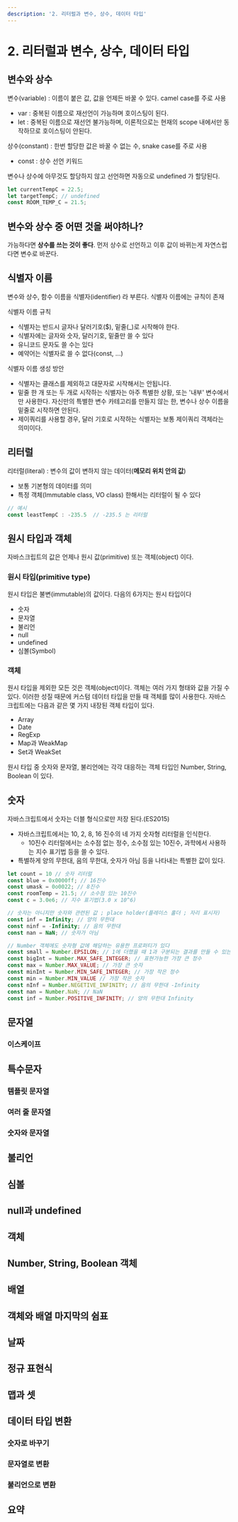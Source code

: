 ```yaml
---
description: '2. 리터럴과 변수, 상수, 데이터 타입'
---
```


# 2. 리터럴과 변수, 상수, 데이터 타입

## 변수와 상수

변수\(variable\) : 이름이 붙은 값, 값을 언제든 바꿀 수 있다. camel case를 주로 사용

* var : 중복된 이름으로 재선언이 가능하며 호이스팅이 된다.
* let : 중복된 이름으로 재선언 불가능하며, 이론적으로는 현재의 scope 내에서만 동작하므로 호이스팅이 안된다.

상수\(constant\) : 한번 할당한 값은 바꿀 수 없는 수, snake case를 주로 사용

* const : 상수 선언 키워드 

변수나 상수에 아무것도 할당하지 않고 선언하면 자동으로 undefined 가 할당된다.

```javascript
let currentTempC = 22.5;
let targetTempC; // undefined
const ROOM_TEMP_C = 21.5;
```

## 변수와 상수 중 어떤 것을 써야하나?

가능하다면 **상수를 쓰는 것이 좋다**. 먼저 상수로 선언하고 이후 값이 바뀌는게 자연스럽다면 변수로 바꾼다.

## 식별자 이름

변수와 상수, 함수 이름을 식별자\(identifier\) 라 부른다. 식별자 이름에는 규칙이 존재

식별자 이름 규칙

* 식별자는 반드시 글자나 달러기호\($\), 밑줄\(\_\)로 시작해야 한다.
* 식별자에는 글자와 숫자, 달러기호, 밑줄만 쓸 수 있다
* 유니코드 문자도 쓸 수는 있다
* 예약어는 식별자로 쓸 수 없다\(const, ...\)

식별자 이름 생성 방안

* 식별자는 클래스를 제외하고 대문자로 시작해서는 안됩니다. 
* 밑줄 한 개 또는 두 개로 시작하는 식별자는 아주 특별한 상황, 또는 '내부' 변수에서만 사용한다. 자신만의 특별한 변수 카테고리를 만들지 않는 한, 변수나 상수 이름을 밑줄로 시작하면 안된다.
* 제이쿼리를 사용할 경우, 달러 기호로 시작하는 식별자는 보통 제이쿼리 객체라는 의미이다.

## 리터럴

리터럴\(literal\) : 변수의 값이 변하지 않는 데이터\(**메모리 위치 안의 값**\)

* 보통 기본형의 데이터를 의미
* 특정 객체\(Immutable class, VO class\) 한해서는 리터럴이 될 수 있다 

```javascript
// 예시
const leastTempC : -235.5  // -235.5 는 리터럴
```

## 원시 타입과 객체

자바스크립트의 값은 언제나 원시 값\(primitive\) 또는 객체\(object\) 이다.

### 원시 타입\(primitive type\)

원시 타입은 불변\(immutable\)의 값이다. 다음의 6가지는 원시 타입이다

* 숫자
* 문자열
* 불리언
* null
* undefined
* 심볼\(Symbol\)

### 객체

원시 타입을 제외한 모든 것은 객체\(object\)이다. 객체는 여러 가지 형태와 값을 가질 수 있다. 이러한 성질 때문에 커스텀 데이터 타입을 만들 때 객체를 많이 사용한다. 자바스크립트에는 다음과 같은 몇 가지 내장된 객체 타입이 있다.

* Array
* Date
* RegExp
* Map과 WeakMap
* Set과 WeakSet

원시 타입 중 숫자와 문자열, 불리언에는 각각 대응하는 객체 타입인 Number, String, Boolean 이 있다. 

## 숫자

자바스크립트에서 숫자는 더블 형식으로만 저장 된다.\(ES2015\) 

* 자바스크립트에서는 10, 2, 8, 16 진수의 네 가지 숫자형 리터럴을 인식한다. 
  * 10진수 리터럴에서는 소수점 없는 정수, 소수점 있는 10진수, 과학에서 사용하는 지수 표기법 등을 쓸 수 있다.
* 특별하게 양의 무한대, 음의 무한대, 숫자가 아님 등을 나타내는 특별한 값이 있다.

```javascript
let count = 10 // 숫자 리터럴
const blue = 0x0000ff; // 16진수
const umask = 0o0022; // 8진수 
const roomTemp = 21.5; // 소수점 있는 10진수
const c = 3.0e6; // 지수 표기법(3.0 x 10^6)

// 숫자는 아니지만 숫자와 관련된 값 ; place holder(플레이스 홀더 ; 자리 표시자)
const inf = Infinity; // 양의 무한대
const ninf = -Infinity; // 음의 무한대
const nan = NaN; // 숫자가 아님

// Number 객체에도 숫자형 값에 해당하는 유용한 프로퍼티가 있다
const small = Number.EPSILON; // 1에 더했을 때 1과 구분되는 결과를 만들 수 있는 가장 작은 값
const bigInt = Number.MAX_SAFE_INTEGER; // 표현가능한 가장 큰 정수
const max = Number.MAX_VALUE; // 가장 큰 숫자
const minInt = Number.MIN_SAFE_INTEGER; // 가장 작은 정수
const min = Number.MIN_VALUE // 가장 작은 숫자
const nInf = Number.NEGETIVE_INFINITY; // 음의 무한대 -Infinity 
const nan = Number.NaN; // NaN
const inf = Number.POSITIVE_INFINITY; // 양의 무한대 Infinity
```

## 문자열

### 이스케이프

## 특수문자

### 템플릿 문자열

### 여러 줄 문자열

### 숫자와 문자열

## 불리언

## 심볼

## null과 undefined

## 객체

## Number, String, Boolean 객체

## 배열

## 객체와 배열 마지막의 쉼표

## 날짜

## 정규 표현식

## 맵과 셋

## 데이터 타입 변환

### 숫자로 바꾸기

### 문자열로 변환 

### 불리언으로 변환

## 요약 

